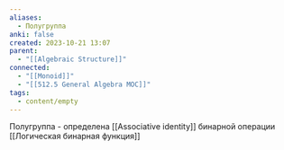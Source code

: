 ```yaml
---
aliases:
  - Полугруппа
anki: false
created: 2023-10-21 13:07
parent:
  - "[[Algebraic Structure]]"
connected:
  - "[[Monoid]]"
  - "[[512.5 General Algebra MOC]]"
tags:
  - content/empty
---
```

Полугруппа - определена [[Associative identity]] бинарной операции [[Логическая бинарная функция]]













